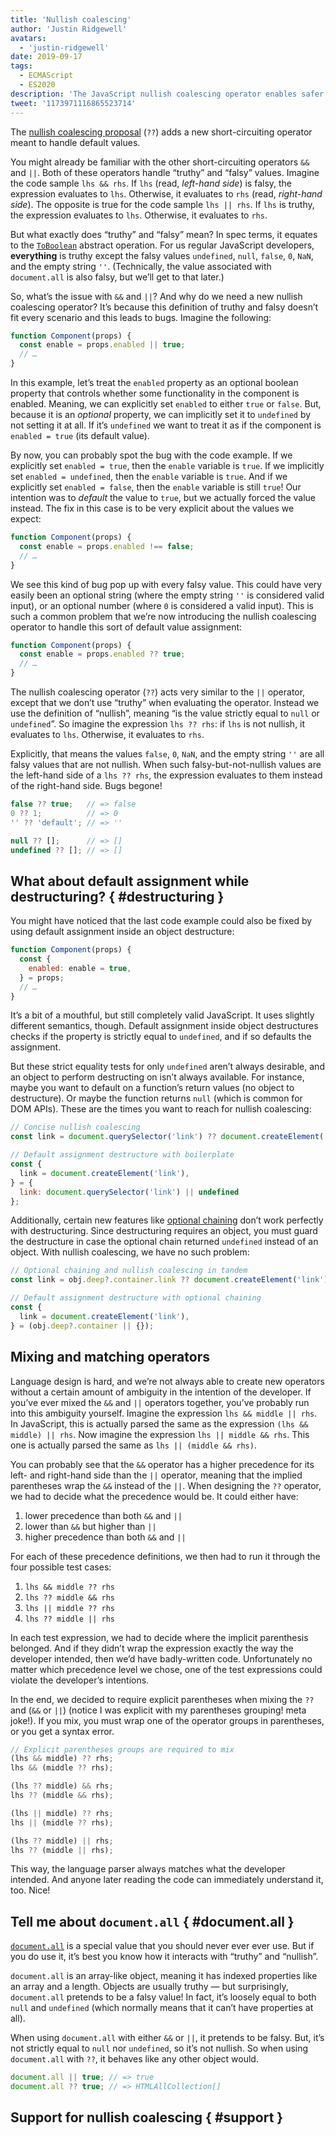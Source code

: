 ```yaml
---
title: 'Nullish coalescing'
author: 'Justin Ridgewell'
avatars:
  - 'justin-ridgewell'
date: 2019-09-17
tags:
  - ECMAScript
  - ES2020
description: 'The JavaScript nullish coalescing operator enables safer default expressions.'
tweet: '1173971116865523714'
---
```

The [nullish coalescing proposal](https://github.com/tc39/proposal-nullish-coalescing/) (`??`) adds a new short-circuiting operator meant to handle default values.

You might already be familiar with the other short-circuiting operators `&&` and `||`. Both of these operators handle “truthy” and “falsy” values. Imagine the code sample `lhs && rhs`. If `lhs` (read, _left-hand side_) is falsy, the expression evaluates to `lhs`. Otherwise, it evaluates to `rhs` (read, _right-hand side_). The opposite is true for the code sample `lhs || rhs`. If `lhs` is truthy, the expression evaluates to `lhs`. Otherwise, it evaluates to `rhs`.

But what exactly does “truthy” and “falsy” mean? In spec terms, it equates to the [`ToBoolean`](https://tc39.es/ecma262/#sec-toboolean) abstract operation. For us regular JavaScript developers, **everything** is truthy except the falsy values `undefined`, `null`, `false`, `0`, `NaN`, and the empty string `''`. (Technically, the value associated with `document.all` is also falsy, but we’ll get to that later.)

So, what’s the issue with `&&` and `||`? And why do we need a new nullish coalescing operator? It’s because this definition of truthy and falsy doesn’t fit every scenario and this leads to bugs. Imagine the following:

```js
function Component(props) {
  const enable = props.enabled || true;
  // …
}
```

In this example, let’s treat the `enabled` property as an optional boolean property that controls whether some functionality in the component is enabled. Meaning, we can explicitly set `enabled` to either `true` or `false`. But, because it is an _optional_ property, we can implicitly set it to `undefined` by not setting it at all. If it’s `undefined` we want to treat it as if the component is `enabled = true` (its default value).

By now, you can probably spot the bug with the code example. If we explicitly set `enabled = true`, then the `enable` variable is `true`. If we implicitly set `enabled = undefined`, then the `enable` variable is `true`. And if we explicitly set `enabled = false`, then the `enable` variable is still `true`! Our intention was to _default_ the value to `true`, but we actually forced the value instead. The fix in this case is to be very explicit about the values we expect:

```js
function Component(props) {
  const enable = props.enabled !== false;
  // …
}
```

We see this kind of bug pop up with every falsy value. This could have very easily been an optional string (where the empty string `''` is considered valid input), or an optional number (where `0` is considered a valid input). This is such a common problem that we’re now introducing the nullish coalescing operator to handle this sort of default value assignment:

```js
function Component(props) {
  const enable = props.enabled ?? true;
  // …
}
```

The nullish coalescing operator (`??`) acts very similar to the `||` operator, except that we don’t use “truthy” when evaluating the operator. Instead we use the definition of “nullish”, meaning “is the value strictly equal to `null` or `undefined`”. So imagine the expression `lhs ?? rhs`: if `lhs` is not nullish, it evaluates to `lhs`. Otherwise, it evaluates to `rhs`.

Explicitly, that means the values `false`, `0`, `NaN`, and the empty string `''` are all falsy values that are not nullish. When such falsy-but-not-nullish values are the left-hand side of a `lhs ?? rhs`, the expression evaluates to them instead of the right-hand side. Bugs begone!

```js
false ?? true;   // => false
0 ?? 1;          // => 0
'' ?? 'default'; // => ''

null ?? [];      // => []
undefined ?? []; // => []
```

## What about default assignment while destructuring? { #destructuring }

You might have noticed that the last code example could also be fixed by using default assignment inside an object destructure:

```js
function Component(props) {
  const {
    enabled: enable = true,
  } = props;
  // …
}
```

It’s a bit of a mouthful, but still completely valid JavaScript. It uses slightly different semantics, though. Default assignment inside object destructures checks if the property is strictly equal to `undefined`, and if so defaults the assignment.

But these strict equality tests for only `undefined` aren’t always desirable, and an object to perform destructing on isn’t always available. For instance, maybe you want to default on a function’s return values (no object to destructure). Or maybe the function returns `null` (which is common for DOM APIs). These are the times you want to reach for nullish coalescing:

```js
// Concise nullish coalescing
const link = document.querySelector('link') ?? document.createElement('link');

// Default assignment destructure with boilerplate
const {
  link = document.createElement('link'),
} = {
  link: document.querySelector('link') || undefined
};
```

Additionally, certain new features like [optional chaining](/features/optional-chaining) don’t work perfectly with destructuring. Since destructuring requires an object, you must guard the destructure in case the optional chain returned `undefined` instead of an object. With nullish coalescing, we have no such problem:

```js
// Optional chaining and nullish coalescing in tandem
const link = obj.deep?.container.link ?? document.createElement('link');

// Default assignment destructure with optional chaining
const {
  link = document.createElement('link'),
} = (obj.deep?.container || {});
```

## Mixing and matching operators

Language design is hard, and we’re not always able to create new operators without a certain amount of ambiguity in the intention of the developer. If you’ve ever mixed the `&&` and `||` operators together, you’ve probably run into this ambiguity yourself. Imagine the expression `lhs && middle || rhs`. In JavaScript, this is actually parsed the same as the expression `(lhs && middle) || rhs`. Now imagine the expression `lhs || middle && rhs`. This one is actually parsed the same as `lhs || (middle && rhs)`.

You can probably see that the `&&` operator has a higher precedence for its left- and right-hand side than the `||` operator, meaning that the implied parentheses wrap the `&&` instead of the `||`. When designing the `??` operator, we had to decide what the precedence would be. It could either have:

1. lower precedence than both `&&` and `||`
1. lower than `&&` but higher than `||`
1. higher precedence than both `&&` and `||`

For each of these precedence definitions, we then had to run it through the four possible test cases:

1. `lhs && middle ?? rhs`
1. `lhs ?? middle && rhs`
1. `lhs || middle ?? rhs`
1. `lhs ?? middle || rhs`

In each test expression, we had to decide where the implicit parenthesis belonged. And if they didn’t wrap the expression exactly the way the developer intended, then we’d have badly-written code. Unfortunately no matter which precedence level we chose, one of the test expressions could violate the developer’s intentions.

In the end, we decided to require explicit parentheses when mixing the `??` and (`&&` or `||`) (notice I was explicit with my parentheses grouping! meta joke!). If you mix, you must wrap one of the operator groups in parentheses, or you get a syntax error.

```js
// Explicit parentheses groups are required to mix
(lhs && middle) ?? rhs;
lhs && (middle ?? rhs);

(lhs ?? middle) && rhs;
lhs ?? (middle && rhs);

(lhs || middle) ?? rhs;
lhs || (middle ?? rhs);

(lhs ?? middle) || rhs;
lhs ?? (middle || rhs);
```

This way, the language parser always matches what the developer intended. And anyone later reading the code can immediately understand it, too. Nice!

## Tell me about `document.all` { #document.all }

[`document.all`](https://developer.mozilla.org/en-US/docs/Web/API/Document/all) is a special value that you should never ever ever use. But if you do use it, it’s best you know how it interacts with “truthy” and “nullish”.

`document.all` is an array-like object, meaning it has indexed properties like an array and a length. Objects are usually truthy — but surprisingly, `document.all` pretends to be a falsy value! In fact, it’s loosely equal to both `null` and `undefined` (which normally means that it can’t have properties at all).

When using `document.all` with either `&&` or `||`, it pretends to be falsy. But, it’s not strictly equal to `null` nor `undefined`, so it’s not nullish. So when using `document.all` with `??`, it behaves like any other object would.

```js
document.all || true; // => true
document.all ?? true; // => HTMLAllCollection[]
```

## Support for nullish coalescing { #support }

<feature-support chrome="80 https://bugs.chromium.org/p/v8/issues/detail?id=9547"
                 firefox="72 https://bugzilla.mozilla.org/show_bug.cgi?id=1566141"
                 safari="13.1 https://webkit.org/blog/10247/new-webkit-features-in-safari-13-1/"
                 nodejs="no"
                 babel="yes https://babeljs.io/docs/en/babel-plugin-proposal-nullish-coalescing-operator"></feature-support>
